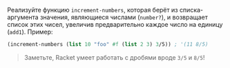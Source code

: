 
Реализуйте функцию `increment-numbers`, которая берёт из списка-аргумента значения, являющиеся числами (`number?`), и возвращает список этих чисел, увеличив предварительно каждое число на единицу (`add1`). Пример:

```scheme
(increment-numbers (list 10 "foo" #f (list 2 3) 3/5)) ; '(11 8/5)
```

> Заметьте, Racket умеет работать с дробями вроде `3/5` и `8/5`!
